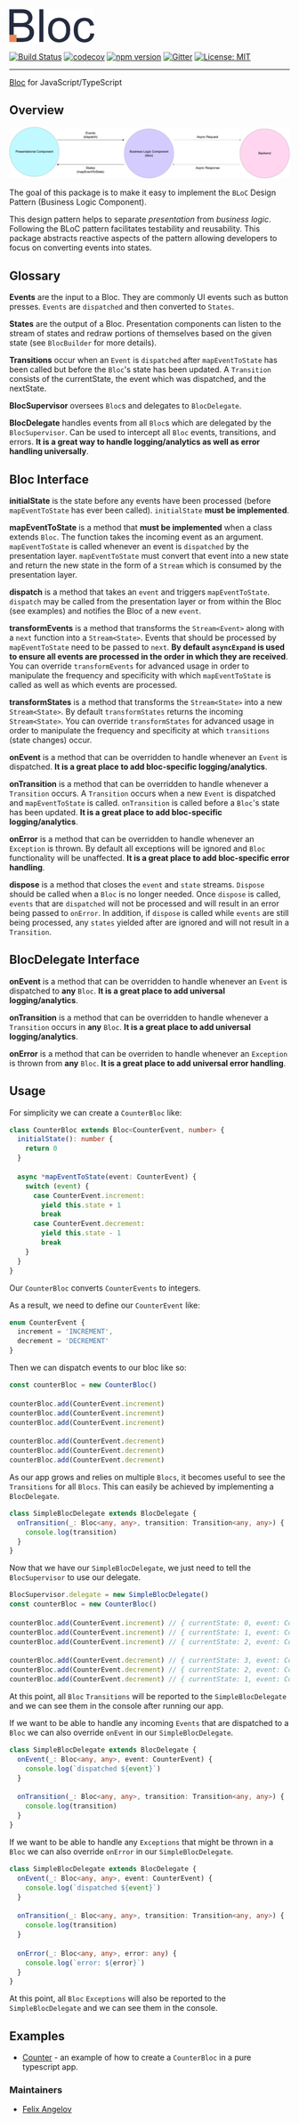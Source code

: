 <img src="https://raw.githubusercontent.com/felangel/bloc/master/docs/assets/bloc_logo_full.png" height="60" alt="Bloc" />

[![Build Status](https://travis-ci.org/felangel/bloc.js.svg?branch=master)](https://travis-ci.org/felangel/bloc.js)
[![codecov](https://codecov.io/gh/felangel/bloc.js/branch/master/graph/badge.svg)](https://codecov.io/gh/felangel/bloc.js)
[![npm version](https://badge.fury.io/js/%40felangel%2Fbloc.svg)](https://badge.fury.io/js/%40felangel%2Fbloc)
[![Gitter](https://img.shields.io/badge/gitter-chat-hotpink.svg)](https://gitter.im/bloc_package/Lobby)
[![License: MIT](https://img.shields.io/badge/License-MIT-purple.svg)](https://opensource.org/licenses/MIT)

---

[Bloc](https://github.com/felangel/bloc) for JavaScript/TypeScript

## Overview

<img src="https://raw.githubusercontent.com/felangel/bloc/master/docs/assets/bloc_architecture.png" alt="Bloc Architecture" />

The goal of this package is to make it easy to implement the `BLoC` Design Pattern (Business Logic Component).

This design pattern helps to separate _presentation_ from _business logic_. Following the BLoC pattern facilitates testability and reusability. This package abstracts reactive aspects of the pattern allowing developers to focus on converting events into states.

## Glossary

**Events** are the input to a Bloc. They are commonly UI events such as button presses. `Events` are `dispatched` and then converted to `States`.

**States** are the output of a Bloc. Presentation components can listen to the stream of states and redraw portions of themselves based on the given state (see `BlocBuilder` for more details).

**Transitions** occur when an `Event` is `dispatched` after `mapEventToState` has been called but before the `Bloc`'s state has been updated. A `Transition` consists of the currentState, the event which was dispatched, and the nextState.

**BlocSupervisor** oversees `Bloc`s and delegates to `BlocDelegate`.

**BlocDelegate** handles events from all `Bloc`s which are delegated by the `BlocSupervisor`. Can be used to intercept all `Bloc` events, transitions, and errors. **It is a great way to handle logging/analytics as well as error handling universally**.

## Bloc Interface

**initialState** is the state before any events have been processed (before `mapEventToState` has ever been called). `initialState` **must be implemented**.

**mapEventToState** is a method that **must be implemented** when a class extends `Bloc`. The function takes the incoming event as an argument. `mapEventToState` is called whenever an event is `dispatched` by the presentation layer. `mapEventToState` must convert that event into a new state and return the new state in the form of a `Stream` which is consumed by the presentation layer.

**dispatch** is a method that takes an `event` and triggers `mapEventToState`. `dispatch` may be called from the presentation layer or from within the Bloc (see examples) and notifies the Bloc of a new `event`.

**transformEvents** is a method that transforms the `Stream<Event>` along with a `next` function into a `Stream<State>`. Events that should be processed by `mapEventToState` need to be passed to `next`. **By default `asyncExpand` is used to ensure all events are processed in the order in which they are received**. You can override `transformEvents` for advanced usage in order to manipulate the frequency and specificity with which `mapEventToState` is called as well as which events are processed.

**transformStates** is a method that transforms the `Stream<State>` into a new `Stream<State>`. By default `transformStates` returns the incoming `Stream<State>`. You can override `transformStates` for advanced usage in order to manipulate the frequency and specificity at which `transitions` (state changes) occur.

**onEvent** is a method that can be overridden to handle whenever an `Event` is dispatched. **It is a great place to add bloc-specific logging/analytics**.

**onTransition** is a method that can be overridden to handle whenever a `Transition` occurs. A `Transition` occurs when a new `Event` is dispatched and `mapEventToState` is called. `onTransition` is called before a `Bloc`'s state has been updated. **It is a great place to add bloc-specific logging/analytics**.

**onError** is a method that can be overridden to handle whenever an `Exception` is thrown. By default all exceptions will be ignored and `Bloc` functionality will be unaffected. **It is a great place to add bloc-specific error handling**.

**dispose** is a method that closes the `event` and `state` streams. `Dispose` should be called when a `Bloc` is no longer needed. Once `dispose` is called, `events` that are `dispatched` will not be processed and will result in an error being passed to `onError`. In addition, if `dispose` is called while `events` are still being processed, any `states` yielded after are ignored and will not result in a `Transition`.

## BlocDelegate Interface

**onEvent** is a method that can be overridden to handle whenever an `Event` is dispatched to **any** `Bloc`. **It is a great place to add universal logging/analytics**.

**onTransition** is a method that can be overridden to handle whenever a `Transition` occurs in **any** `Bloc`. **It is a great place to add universal logging/analytics**.

**onError** is a method that can be overriden to handle whenever an `Exception` is thrown from **any** `Bloc`. **It is a great place to add universal error handling**.

## Usage

For simplicity we can create a `CounterBloc` like:

```typescript
class CounterBloc extends Bloc<CounterEvent, number> {
  initialState(): number {
    return 0
  }

  async *mapEventToState(event: CounterEvent) {
    switch (event) {
      case CounterEvent.increment:
        yield this.state + 1
        break
      case CounterEvent.decrement:
        yield this.state - 1
        break
    }
  }
}
```

Our `CounterBloc` converts `CounterEvents` to integers.

As a result, we need to define our `CounterEvent` like:

```typescript
enum CounterEvent {
  increment = 'INCREMENT',
  decrement = 'DECREMENT'
}
```

Then we can dispatch events to our bloc like so:

```typescript
const counterBloc = new CounterBloc()

counterBloc.add(CounterEvent.increment)
counterBloc.add(CounterEvent.increment)
counterBloc.add(CounterEvent.increment)

counterBloc.add(CounterEvent.decrement)
counterBloc.add(CounterEvent.decrement)
counterBloc.add(CounterEvent.decrement)
```

As our app grows and relies on multiple `Blocs`, it becomes useful to see the `Transitions` for all `Blocs`. This can easily be achieved by implementing a `BlocDelegate`.

```typescript
class SimpleBlocDelegate extends BlocDelegate {
  onTransition(_: Bloc<any, any>, transition: Transition<any, any>) {
    console.log(transition)
  }
}
```

Now that we have our `SimpleBlocDelegate`, we just need to tell the `BlocSupervisor` to use our delegate.

```typescript
BlocSupervisor.delegate = new SimpleBlocDelegate()
const counterBloc = new CounterBloc()

counterBloc.add(CounterEvent.increment) // { currentState: 0, event: CounterEvent.increment, nextState: 1 }
counterBloc.add(CounterEvent.increment) // { currentState: 1, event: CounterEvent.increment, nextState: 2 }
counterBloc.add(CounterEvent.increment) // { currentState: 2, event: CounterEvent.increment, nextState: 3 }

counterBloc.add(CounterEvent.decrement) // { currentState: 3, event: CounterEvent.decrement, nextState: 2 }
counterBloc.add(CounterEvent.decrement) // { currentState: 2, event: CounterEvent.decrement, nextState: 1 }
counterBloc.add(CounterEvent.decrement) // { currentState: 1, event: CounterEvent.decrement, nextState: 0 }
```

At this point, all `Bloc` `Transitions` will be reported to the `SimpleBlocDelegate` and we can see them in the console after running our app.

If we want to be able to handle any incoming `Events` that are dispatched to a `Bloc` we can also override `onEvent` in our `SimpleBlocDelegate`.

```typescript
class SimpleBlocDelegate extends BlocDelegate {
  onEvent(_: Bloc<any, any>, event: CounterEvent) {
    console.log(`dispatched ${event}`)
  }

  onTransition(_: Bloc<any, any>, transition: Transition<any, any>) {
    console.log(transition)
  }
}
```

If we want to be able to handle any `Exceptions` that might be thrown in a `Bloc` we can also override `onError` in our `SimpleBlocDelegate`.

```typescript
class SimpleBlocDelegate extends BlocDelegate {
  onEvent(_: Bloc<any, any>, event: CounterEvent) {
    console.log(`dispatched ${event}`)
  }

  onTransition(_: Bloc<any, any>, transition: Transition<any, any>) {
    console.log(transition)
  }

  onError(_: Bloc<any, any>, error: any) {
    console.log(`error: ${error}`)
  }
}
```

At this point, all `Bloc` `Exceptions` will also be reported to the `SimpleBlocDelegate` and we can see them in the console.

## Examples

- [Counter](https://github.com/felangel/bloc.js/tree/master/packages/bloc/example) - an example of how to create a `CounterBloc` in a pure typescript app.

### Maintainers

- [Felix Angelov](https://github.com/felangel)
